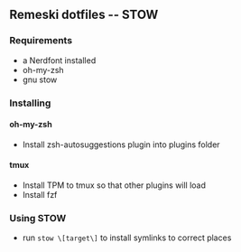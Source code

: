 ## Remeski dotfiles -- STOW

### Requirements

- a Nerdfont installed
- oh-my-zsh
- gnu stow

### Installing

#### oh-my-zsh

- Install zsh-autosuggestions plugin into plugins folder

#### tmux 

- Install TPM to tmux so that other plugins will load
- Install fzf

### Using STOW

- run `stow \[target\]` to install symlinks to correct places


